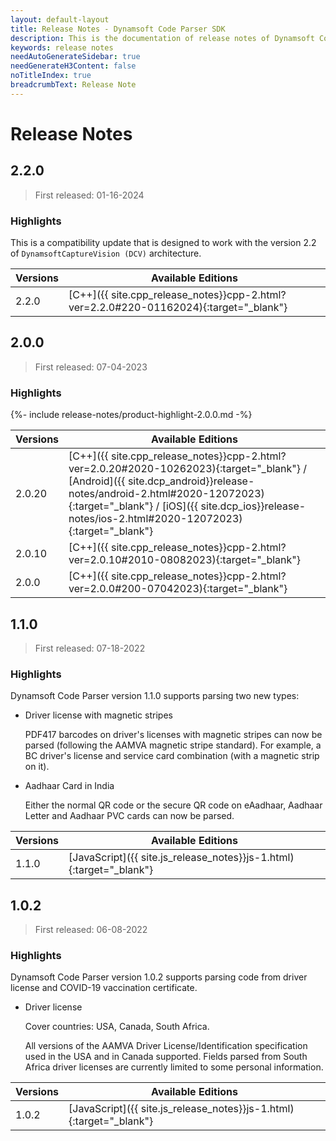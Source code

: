```yaml
---
layout: default-layout
title: Release Notes - Dynamsoft Code Parser SDK 
description: This is the documentation of release notes of Dynamsoft Code Parser SDK.
keywords: release notes
needAutoGenerateSidebar: true
needGenerateH3Content: false
noTitleIndex: true
breadcrumbText: Release Note
---
```


# Release Notes

## 2.2.0

 > First released: 01-16-2024

### Highlights

This is a compatibility update that is designed to work with the version 2.2 of `DynamsoftCaptureVision (DCV)` architecture.

| Versions | Available Editions                                                                      |
| -------- | --------------------------------------------------------------------------------------- |
| 2.2.0   | [C++]({{ site.cpp_release_notes}}cpp-2.html?ver=2.2.0#220-01162024){:target="_blank"} |

## 2.0.0

 > First released: 07-04-2023

### Highlights

{%- include release-notes/product-highlight-2.0.0.md -%}

| Versions | Available Editions                                                                      |
| -------- | --------------------------------------------------------------------------------------- |
| 2.0.20   | [C++]({{ site.cpp_release_notes}}cpp-2.html?ver=2.0.20#2020-10262023){:target="_blank"} / [Android]({{ site.dcp_android}}release-notes/android-2.html#2020-12072023){:target="_blank"} / [iOS]({{ site.dcp_ios}}release-notes/ios-2.html#2020-12072023){:target="_blank"} |
| 2.0.10   | [C++]({{ site.cpp_release_notes}}cpp-2.html?ver=2.0.10#2010-08082023){:target="_blank"} |
| 2.0.0    | [C++]({{ site.cpp_release_notes}}cpp-2.html?ver=2.0.0#200-07042023){:target="_blank"}   |

## 1.1.0

 > First released: 07-18-2022

### Highlights

Dynamsoft Code Parser version 1.1.0 supports parsing two new types:

* Driver license with magnetic stripes 

    PDF417 barcodes on driver's licenses with magnetic stripes can now be parsed (following the AAMVA magnetic stripe standard). For example, a BC driver's license and service card combination (with a magnetic strip on it).

* Aadhaar Card in India

    Either the normal QR code or the secure QR code on eAadhaar, Aadhaar Letter and Aadhaar PVC cards can now be parsed.

| Versions | Available Editions                                                  |
| -------- | ------------------------------------------------------------------- |
| 1.1.0    | [JavaScript]({{ site.js_release_notes}}js-1.html){:target="_blank"} |

## 1.0.2

 > First released: 06-08-2022

### Highlights

Dynamsoft Code Parser version 1.0.2 supports parsing code from driver license and COVID-19 vaccination certificate.

* Driver license

    Cover countries: USA, Canada, South Africa.

    All versions of the AAMVA Driver License/Identification specification used in the USA and in Canada supported. Fields parsed from South Africa driver licenses are currently limited to some personal information.

| Versions | Available Editions                                                  |
| -------- | ------------------------------------------------------------------- |
| 1.0.2    | [JavaScript]({{ site.js_release_notes}}js-1.html){:target="_blank"} |
